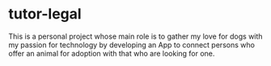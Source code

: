 # tutor-legal
This is a personal project whose main role is to gather my love for dogs with my passion for technology by developing an App to connect persons who offer an animal for adoption with that who are looking for one. 
